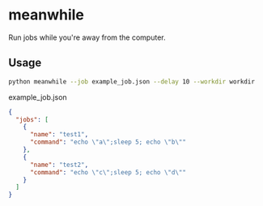 # meanwhile

Run jobs while you're away from the computer.

## Usage

```bash
python meanwhile --job example_job.json --delay 10 --workdir workdir
```

example_job.json
```json
{
  "jobs": [
    {
      "name": "test1",
      "command": "echo \"a\";sleep 5; echo \"b\""
    },
    {
      "name": "test2",
      "command": "echo \"c\";sleep 5; echo \"d\""
    }
  ]
}
```
